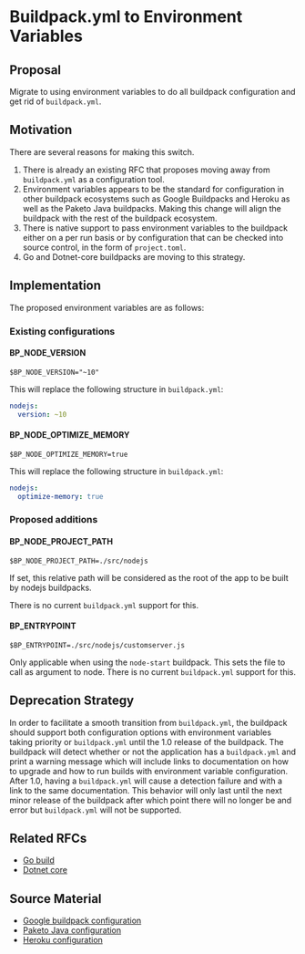 # Buildpack.yml to Environment Variables

## Proposal

Migrate to using environment variables to do all buildpack configuration and
get rid of `buildpack.yml`.

## Motivation

There are several reasons for making this switch.
1. There is already an existing RFC that proposes moving away from
   `buildpack.yml` as a configuration tool.
1. Environment variables appears to be the standard for configuration in other
   buildpack ecosystems such as Google Buildpacks and Heroku as well as the
   Paketo Java buildpacks. Making this change will align the buildpack with the
   rest of the buildpack ecosystem.
1. There is native support to pass environment variables to the buildpack
   either on a per run basis or by configuration that can be checked into
   source control, in the form of `project.toml`.
1. Go and Dotnet-core buildpacks are moving to this strategy.

## Implementation
The proposed environment variables are as follows:

### Existing configurations

#### BP_NODE_VERSION
```shell
$BP_NODE_VERSION="~10"
```
This will replace the following structure in `buildpack.yml`:
```yaml
nodejs:
  version: ~10
```

#### BP_NODE_OPTIMIZE_MEMORY
```shell
$BP_NODE_OPTIMIZE_MEMORY=true
```
This will replace the following structure in `buildpack.yml`:
```yaml
nodejs:
  optimize-memory: true
```

### Proposed additions

#### BP_NODE_PROJECT_PATH
```shell
$BP_NODE_PROJECT_PATH=./src/nodejs
```
If set, this relative path will be considered as the root of the app to be
built by nodejs buildpacks.

There is no current `buildpack.yml` support for this.

#### BP_ENTRYPOINT
```shell
$BP_ENTRYPOINT=./src/nodejs/customserver.js
```
Only applicable when using the `node-start` buildpack. This sets the file to
call as argument to node.
There is no current `buildpack.yml` support for this.

## Deprecation Strategy
In order to facilitate a smooth transition from `buildpack.yml`, the buildpack
should support both configuration options with environment variables taking
priority or `buildpack.yml` until the 1.0 release of the buildpack. The
buildpack will detect whether or not the application has a `buildpack.yml` and
print a warning message which will include links to documentation on how to
upgrade and how to run builds with environment variable configuration. After
1.0, having a `buildpack.yml` will cause a detection failure and with a link to
the same documentation. This behavior will only last until the next minor
release of the buildpack after which point there will no longer be and error
but `buildpack.yml` will not be supported.


## Related RFCs

* [Go build](https://github.com/paketo-buildpacks/go-build/pull/76)
* [Dotnet core](https://github.com/paketo-buildpacks/dotnet-core/pull/364)

## Source Material
* [Google buildpack configuration](https://github.com/GoogleCloudPlatform/buildpacks#language-idiomatic-configuration-options)
* [Paketo Java configuration](https://paketo.io/docs/buildpacks/language-family-buildpacks/java)
* [Heroku configuration](https://github.com/heroku/java-buildpack#customizing)
